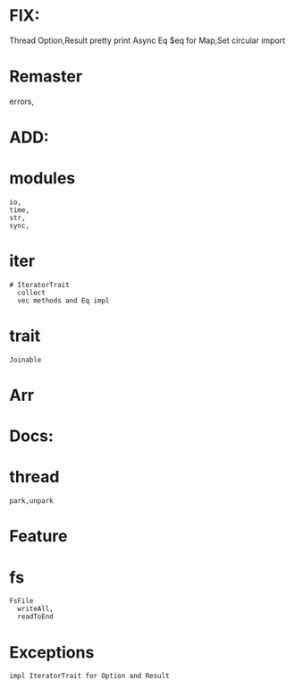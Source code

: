
# FIX:
  Thread
  Option,Result pretty print
  Async Eq
  $eq for Map,Set
  circular import

# Remaster
  errors,

# ADD:
  # modules
    io,
    time,
    str,
    sync,
  # iter
    # IteratorTrait
      collect
      vec methods and Eq impl
  # trait
    Joinable
  # Arr
# Docs:
  # thread
    park,unpark

# Feature
  # fs
    FsFile
      writeAll,
      readToEnd
  # Exceptions
    impl IteratorTrait for Option and Result
